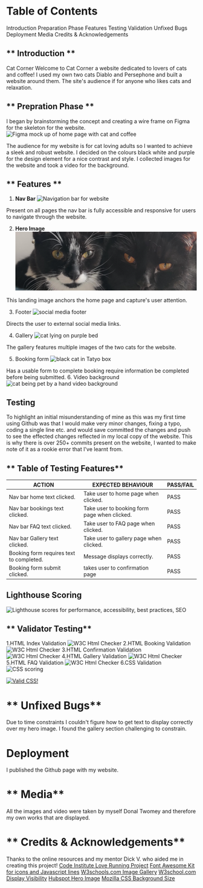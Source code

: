 # Table of Contents
Introduction
Preparation Phase
Features
Testing
Validation
Unfixed Bugs
Deployment
Media
Credits & Acknowledgements

## ** Introduction **
Cat Corner
Welcome to Cat Corner a website dedicated to lovers of cats and coffee! I used my own two cats Diablo and Persephone and built a website around them. The site's audience if for anyone who likes cats and relaxation.

## ** Prepration Phase **
I began by brainstorming the concept and creating a wire frame on Figma for the skeleton for the website.
![Figma mock up of home page with cat and coffee](https://github.com/donaltwo/project1-cat-corner/assets/155965788/21eecd58-f5ef-4bfa-b80a-ebd80ca89caa)

The audience for my website is for cat loving adults so I wanted to achieve a sleek and robust website.
I decided on the colours black white and purple for the design element for a nice contrast and style.
I collected images for the website and took a video for the background.

## ** Features **
1. **Nav Bar**
![Navigation bar for website](https://github.com/donaltwo/project1-cat-corner/assets/155965788/2d418ee5-a338-4db9-917b-c2ab05e71216)

Present on all pages the nav bar is fully accessible and responsive for users to navigate through the website.

2. **Hero Image**
![two cats looking at camera](image.png)

This landing image anchors the home page and capture's user attention.

3. Footer
![social media footer](https://github.com/donaltwo/project1-cat-corner/assets/155965788/b7f96079-d3e2-4ee2-b1fa-73b79dfb3ddd)

Directs the user to external social media links.

4. Gallery 
![cat lying on purple bed](https://github.com/donaltwo/project1-cat-corner/assets/155965788/58078bdc-8aec-4303-8307-180ede2e26fb)

The gallery features multiple images of the two cats for the website.

5. Booking form 
![black cat in Tatyo box](https://github.com/donaltwo/project1-cat-corner/assets/155965788/9556994a-57ad-4fdb-aff1-9d4456c94834)

Has a usable form to complete booking require information be completed before being submitted.
6. Video background
![cat being pet by a hand video background](https://github.com/donaltwo/project1-cat-corner/assets/155965788/e701c05e-4d1e-4dff-b5ec-194d8929bded)

## **Testing**
To highlight an initial misunderstanding of mine as this was my first time using Github was that I would make very minor changes, fixing a typo, coding a single line etc. and would save committed the changes and push to see the effected changes reflected in my local copy of the website.
This is why there is over 250+ commits present on the website, I wanted to make note of it as a rookie error that I've learnt from.
## ** Table of Testing Features**

| ACTION | EXPECTED BEHAVIOUR| PASS/FAIL|
| ------------- | ------------- |-------------|
| Nav bar home text clicked.| Take user to home page when clicked. | PASS |
| Nav bar bookings text clicked.| Take user to booking form page when clicked. | PASS |
| Nav bar FAQ text clicked.| Take user to FAQ page when clicked. | PASS |
| Nav bar Gallery text clicked.| Take user to gallery page when clicked. | PASS |
| Booking form requires text to completed. | Message displays correctly. | PASS |
| Booking form submit clicked. | takes user to confirmation page | PASS |

## **Lighthouse Scoring**
![Lighthouse scores for performance, accessibility, best practices, SEO](https://github.com/donaltwo/project1-cat-corner/assets/155965788/99e48b76-26df-48e1-b4dc-a3bfdeb33913)


## ** Validator Testing**
1.HTML Index Validation
![W3C Html Checker](https://github.com/donaltwo/project1-cat-corner/assets/155965788/bd9265db-aac0-4631-9e23-f6fee134b0ec)
2.HTML Booking Validation
![W3C Html Checker](https://github.com/donaltwo/project1-cat-corner/assets/155965788/bd9265db-aac0-4631-9e23-f6fee134b0ec)
3.HTML Confirmation Validation 
![W3C Html Checker](https://github.com/donaltwo/project1-cat-corner/assets/155965788/bd9265db-aac0-4631-9e23-f6fee134b0ec)
4.HTML Gallery Validation
![W3C Html Checker](https://github.com/donaltwo/project1-cat-corner/assets/155965788/bd9265db-aac0-4631-9e23-f6fee134b0ec)
5.HTML FAQ  Validation
![W3C Html Checker](https://github.com/donaltwo/project1-cat-corner/assets/155965788/bd9265db-aac0-4631-9e23-f6fee134b0ec)
6.CSS Validation
![CSS scoring](https://github.com/donaltwo/project1-cat-corner/assets/155965788/2f661f75-863d-451e-9e1e-2ecdc47df36f)
<p>
    <a href="http://jigsaw.w3.org/css-validator/check/referer">
        <img style="border:0;width:88px;height:31px"
            src="http://jigsaw.w3.org/css-validator/images/vcss"
            alt="Valid CSS!" />
    </a>
</p>
       


# ** Unfixed Bugs**
Due to time constraints I couldn't figure how to get text to display correctly over my hero image.
I found the gallery section challenging to constrain.

# **Deployment**
I published the Github page with my website.

# ** Media**
All the images and video were taken by myself Donal Twomey and therefore my own works that are displayed.

# ** Credits & Acknowledgements**
Thanks to the online resources and my mentor Dick V. who aided me in creating this project! 
[Code Institute Love Running Project](https://learn.codeinstitute.net/courses/course-v1:CodeInstitute+LRFX101+2023_Q2/courseware/e805068059af42af87681032aa64053f/1da6ad13213740f1855a51d30a2375b1/)
[Font Awesome Kit for icons and Javascript lines](https://fontawesome.com/)
[W3schools.com Image Gallery](https://www.w3schools.com/css/css_image_gallery.asp)
[W3school.com Display Visibility](https://www.w3schools.com/css/css_display_visibility.asp)
[Hubspot Hero Image](https://blog.hubspot.com/marketing/hero-image)
[Mozilla CSS Background Size](https://developer.mozilla.org/en-US/docs/Web/CSS/background-size)
